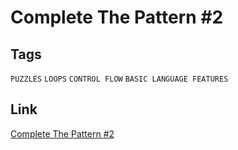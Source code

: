 # Complete The Pattern #2


## Tags

`PUZZLES` `LOOPS` `CONTROL FLOW` `BASIC LANGUAGE FEATURES`

## Link

[Complete The Pattern #2](https://www.codewars.com/kata/55733d3ef7c43f8b0700007c)